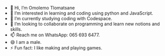 - 👋 Hi, I’m Omolemo Tlomatsane
- 👀 I’m interested in learning and coding using python and JavaScript.
- 🌱 I’m currently studying coding with Codespace.
- 💞️ I’m looking to collaborate on programming and learn new notions and skills.
- 📫 Reach me on WhatsApp: 065 693 6477.
- 😄 I am a male.
- ⚡ Fun fact: I like making and playing games.

<!---
OmolemoTlomatsane is a ✨ special ✨ repository because its `README.md` (this file) appears on your GitHub profile.
You can click the Preview link to take a look at your changes.
--->
